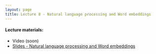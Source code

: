 ```yaml
---
layout: page
title: Lecture 8 - Natural language processing and Word embeddings
---
```


#### Lecture materials:
- Video (soon)
- [Slides - Natural language processing and Word embeddings](https://drive.google.com/open?id=1aOyvO55wtXSthVzfq7mMojsNi772FQ2g)

